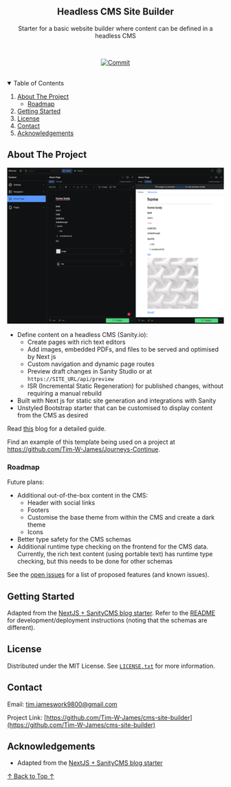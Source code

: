 <!--
*** README forked from the Best-README-Template: https://github.com/othneildrew/Best-README-Template
*** Forked by Tim James: https://github.com/Tim-W-James/README-Template
***
*** See the TODO lists for project setup.
*** Find a list of resources for writing markdown, etc. at the end of this file.
-->

<!-- PROJECT LOGO -->
<br />
<p align="center">
  <a href="https://github.com/Tim-W-James/cms-site-builder">
    <!-- <img src="public/assets/images/logo.png" alt="Logo" width="80" height="80"> -->
  </a>

  <h2 align="center" id="top">Headless CMS Site Builder</h2>

  <p align="center">
    Starter for a basic website builder where content can be defined in a headless CMS
    <br />
<!--     <a href="https://github.com/Tim-W-James/cms-site-builder"><strong>Explore the docs »</strong></a>
    <br />
    <br /> -->
<!--     <a href="https://github.com/Tim-W-James/cms-site-builder">View Demo</a> -->
<!--     ·
    <a href="https://github.com/Tim-W-James/cms-site-builder/issues">Report Bug</a> -->
<!--     ·
    <a href="https://github.com/Tim-W-James/cms-site-builder/issues">Request Feature</a> -->
  </p>
</p>

<!-- PROJECT SHIELDS -->
<!-- Shields: https://shields.io -->
<!-- Icons: https://github.com/simple-icons/simple-icons/blob/develop/slugs.md -->

<br/>
<p align="center">
  <!-- GitHub Actions Shield -->
  <!-- <a href="https://github.com/Tim-W-James/cms-site-builder/actions"><img src="https://img.shields.io/github/workflow/status/Tim-W-James/cms-site-builder/CI?style=for-the-badge&logo=githubactions&logoColor=white" alt="CI"></a> -->
  <!-- Last Commit Shield -->
  <a href="https://github.com/Tim-W-James/cms-site-builder/commits/main"><img src="https://img.shields.io/github/last-commit/Tim-W-James/cms-site-builder.svg?style=for-the-badge&logo=git&logoColor=white" alt="Commit"></a>
  <!-- Renovate Shield -->
  <!-- <a href="https://github.com/Tim-W-James/cms-site-builder/issues/2"><img src="https://img.shields.io/badge/-Renovate-black.svg?style=for-the-badge&logo=renovatebot&colorB=555" alt="Renovate"></a> -->
  <!-- Release Shield -->
  <!-- <a href="https://github.com/Tim-W-James/cms-site-builder/releases"><img src="https://img.shields.io/github/v/release/Tim-W-James/cms-site-builder.svg?include_prereleases&style=for-the-badge" alt="Release"></a> -->
  <!-- Contributors Shield -->
  <!-- <a href="https://github.com/Tim-W-James/cms-site-builder/graphs/contributors"><img src="https://img.shields.io/github/contributors/Tim-W-James/cms-site-builder.svg?style=for-the-badge&logo=github&logoColor=white" alt="Contributors"></a> -->
  <!-- Forks Shield -->
  <!-- <a href="https://github.com/Tim-W-James/cms-site-builder/network/members"><img src="https://img.shields.io/github/forks/Tim-W-James/cms-site-builder.svg?style=for-the-badge" alt="Forks"></a> -->
  <!-- Stars Shield -->
  <!-- <a href="https://github.com/Tim-W-James/cms-site-builder/stargazers"><img src="https://img.shields.io/github/stars/Tim-W-James/cms-site-builder.svg?style=for-the-badge" alt="Stars"></a> -->
  <!-- Issues Shield -->
  <!-- <a href="https://github.com/Tim-W-James/cms-site-builder/issues"><img src="https://img.shields.io/github/issues/Tim-W-James/cms-site-builder.svg?style=for-the-badge" alt="Issues"></a> -->
  <!-- License Shield -->
  <!-- <a href="https://github.com/Tim-W-James/cms-site-builder/blob/main/LICENSE.txt"><img src="https://img.shields.io/github/license/Tim-W-James/cms-site-builder.svg?style=for-the-badge" alt="License"></a> -->
  <!-- Linkedin Shield -->
  <!-- <a href="https://linkedin.com/in/timothy-william-james/"><img src="https://img.shields.io/badge/-LinkedIn-black.svg?style=for-the-badge&logo=linkedin&colorB=555" alt="Linkedin"></a> -->
</p>
<br/>

<!-- TABLE OF CONTENTS -->
<details open="open">
  <summary>Table of Contents</summary>
  <ol>
    <li>
      <a href="#about-the-project">About The Project</a>
      <ul>
        <!-- <li><a href="#goals">Goals</a></li> -->
        <li><a href="#roadmap">Roadmap</a></li>
        <!-- <li><a href="#features">Features</a></li> -->
        <!-- <li><a href="#built-with">Built With</a></li> -->
      </ul>
    </li>
    <li>
      <a href="#getting-started">Getting Started</a>
      <!-- <ul>
        <li><a href="#prerequisites">Prerequisites</a></li>
        <li><a href="#installation">Installation</a></li>
      </ul> -->
    </li>
    <!-- <li>
        <a href="#usage">Usage</a>
        <ul>
          <li><a href="#example-usecases">Example Usecases</a></li>
        </ul>
    </li> -->
    <!-- <li>
        <a href="#development">Development</a>
        <ul>
          <li><a href="#testing">Testing</a></li>
          <li><a href="#code-style">Code Style</a></li>
          <li><a href="#project-structure">Project Structure</a></li>
          <li><a href="#documentation">Documentation</a></li>
        </ul>
    </li> -->
    <!-- <li><a href="#contributing">Contributing</a></li> -->
    <li><a href="#license">License</a></li>
    <li><a href="#contact">Contact</a></li>
    <li><a href="#acknowledgements">Acknowledgements</a></li>
  </ol>
</details>

<!-- ABOUT THE PROJECT -->

## About The Project

[![cms-site-builder Screen Shot][product-screenshot]](https://github.com/Tim-W-James/cms-site-builder)

- Define content on a headless CMS (Sanity.io):
  - Create pages with rich text editors
  - Add images, embedded PDFs, and files to be served and optimised by Next js
  - Custom navigation and dynamic page routes
  - Preview draft changes in Sanity Studio or at `https://SITE_URL/api/preview`
  - ISR (Incremental Static Regeneration) for published changes, without
    requiring a manual rebuild
- Built with Next js for static site generation and integrations with Sanity
- Unstyled Bootstrap starter that can be customised to display content from the
  CMS as desired

Read [this](https://timjames.dev/blog/creating-a-site-builder-with-nextjs-and-sanity-cms-1e61) blog for a detailed guide.

Find an example of this template being used on a project at
<https://github.com/Tim-W-James/Journeys-Continue>.

<!-- ### Goals

- Stuff to do -->

### Roadmap

Future plans:

- Additional out-of-the-box content in the CMS:
  - Header with social links
  - Footers
  - Customise the base theme from within the CMS and create a dark theme
  - Icons
- Better type safety for the CMS schemas
- Additional runtime type checking on the frontend for the CMS data. Currently,
  the rich text content (using portable text) has runtime type checking, but
  this needs to be done for other schemas

See the [open issues](https://github.com/Tim-W-James/cms-site-builder/issues)
for a list of proposed features (and known issues).

<!-- ### Features

* -->

<!-- ### Built With

* []() -->

<!-- GETTING STARTED -->

## Getting Started

Adapted from the [NextJS + SanityCMS blog
starter](https://github.com/sanity-io/nextjs-blog-cms-sanity-v3). Refer to the
[README](./SANITY.md) for development/deployment instructions (noting that the schemas are
different).

<!-- LICENSE -->
<!-- https://choosealicense.com -->

## License

Distributed under the MIT License. See [`LICENSE.txt`](./LICENSE.txt) for more information.

<!-- CONTACT -->

## Contact

Email: [tim.jameswork9800@gmail.com](mailto:tim.jameswork9800@gmail.com "tim.jameswork9800@gmail.com")

Project Link: [https://github.com/Tim-W-James/cms-site-builder](https://github.com/Tim-W-James/cms-site-builder)

<!-- ACKNOWLEDGEMENTS -->

## Acknowledgements

- Adapted from the [NextJS + SanityCMS blog
  starter](https://github.com/sanity-io/nextjs-blog-cms-sanity-v3)

<a href="#top">↑ Back to Top ↑</a>

<!-- MARKDOWN IMAGES -->
<!-- https://www.markdownguide.org/basic-syntax/#reference-style-links -->

[product-screenshot]: screenshot.png

<!-- USEFUL LINKS FOR MARKDOWN
* https://github.com/Tim-W-James/blog/blob/master/Markdow-Cheatsheet.md
* https://www.markdownguide.org/basic-syntax
* https://www.webpagefx.com/tools/emoji-cheat-sheet
* https://shields.io
* https://github.com/simple-icons/simple-icons/blob/develop/slugs.md
* https://choosealicense.com
* https://pages.github.com
* https://daneden.github.io/animate.css
* https://connoratherton.com/loaders
* https://kenwheeler.github.io/slick
* https://github.com/cferdinandi/smooth-scroll
* http://leafo.net/sticky-kit
* http://jvectormap.com
* https://fontawesome.com -->
